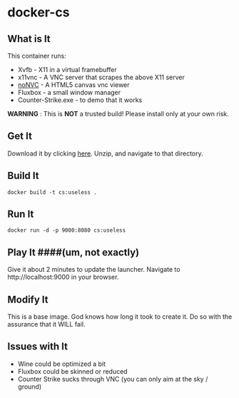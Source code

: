 # docker-cs

## What is It

This container runs:

* Xvfb - X11 in a virtual framebuffer
* x11vnc - A VNC server that scrapes the above X11 server
* [noNVC](https://kanaka.github.io/noVNC/) - A HTML5 canvas vnc viewer
* Fluxbox - a small window manager
* Counter-Strike.exe - to demo that it works

<strong>WARNING</strong> : This is <strong>NOT</strong> a trusted build! Please install only at your own risk.

## Get It

Download it by clicking [here](https://github.com/alexthomas96/docker-cs/archive/master.zip).
Unzip, and navigate to that directory.

## Build It

    docker build -t cs:useless .

## Run It

    docker run -d -p 9000:8080 cs:useless
    
## Play It ####(um, not exactly)

Give it about 2 minutes to update the launcher.
Navigate to http://localhost:9000 in your browser.

## Modify It

This is a base image. God knows how long it took to create it. 
Do so with the assurance that it WILL fail.

## Issues with It

* Wine could be optimized a bit
* Fluxbox could be skinned or reduced
* Counter Strike sucks through VNC (you can only aim at the sky / ground)
